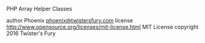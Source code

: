 PHP Array Helper Classes

author Phoenix <phoenix@twistersfury.com>
license http://www.opensource.org/licenses/mit-license.html MIT License
copyright 2016 Twister's Fury